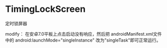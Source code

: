 # TimingLockScreen
定时锁屏器


modify：
 在安卓7.0平板上点击启动没有响应，然后把
 androidManifest.xml文件中的
 android:launchMode="singleInstance" 改为"singleTask"即可正常运行。

